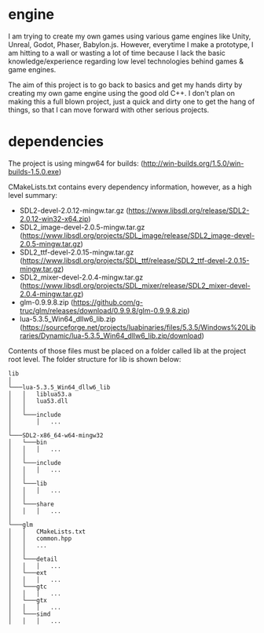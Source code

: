 # engine

I am trying to create my own games using various game engines like Unity, Unreal, Godot, Phaser, Babylon.js. However, everytime I make a prototype, I am hitting to a wall or wasting a lot of time because I lack the basic knowledge/experience regarding low level technologies behind games & game engines.

The aim of this project is to go back to basics and get my hands dirty by creating my own game engine using the good old C++. I don't plan on making this a full blown project, just a quick and dirty one to get the hang of things, so that I can move forward with other serious projects.

# dependencies

The project is using mingw64 for builds: (http://win-builds.org/1.5.0/win-builds-1.5.0.exe)

CMakeLists.txt contains every dependency information, however, as a high level summary:

* SDL2-devel-2.0.12-mingw.tar.gz (https://www.libsdl.org/release/SDL2-2.0.12-win32-x64.zip)
* SDL2_image-devel-2.0.5-mingw.tar.gz (https://www.libsdl.org/projects/SDL_image/release/SDL2_image-devel-2.0.5-mingw.tar.gz)
* SDL2_ttf-devel-2.0.15-mingw.tar.gz (https://www.libsdl.org/projects/SDL_ttf/release/SDL2_ttf-devel-2.0.15-mingw.tar.gz)
* SDL2_mixer-devel-2.0.4-mingw.tar.gz (https://www.libsdl.org/projects/SDL_mixer/release/SDL2_mixer-devel-2.0.4-mingw.tar.gz)
* glm-0.9.9.8.zip (https://github.com/g-truc/glm/releases/download/0.9.9.8/glm-0.9.9.8.zip)
* lua-5.3.5_Win64_dllw6_lib.zip (https://sourceforge.net/projects/luabinaries/files/5.3.5/Windows%20Libraries/Dynamic/lua-5.3.5_Win64_dllw6_lib.zip/download)

Contents of those files must be placed on a folder called lib at the project root level. The folder structure for lib is shown below:

```
lib
│
└───lua-5.3.5_Win64_dllw6_lib
│   │   liblua53.a
│   │   lua53.dll
│   │
│   └───include
│       │   ...
│   
└───SDL2-x86_64-w64-mingw32
│   └───bin
│   │   │   ...
│   │   
│   └───include
│   │   │   ...
│   │   
│   └───lib
│   │   │   ...
│   │   
│   └───share
│   │   │   ...
│   
└───glm
│   │   CMakeLists.txt
│   │   common.hpp
│   │   ...
│   │
│   └───detail
│   │   │   ...
│   └───ext
│   │   │   ...
│   └───gtc
│   │   │   ...
│   └───gtx
│   │   │   ...
│   └───simd
│   │   │   ...
```
